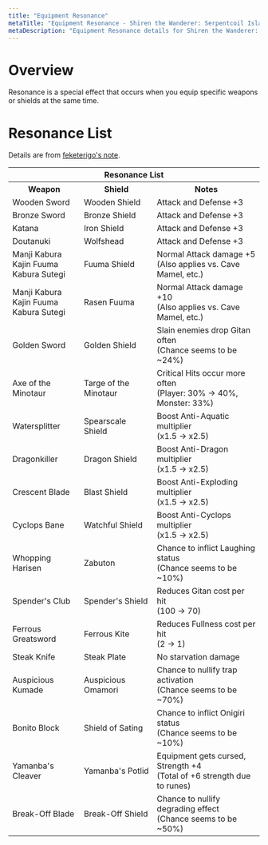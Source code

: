 ```yaml
---
title: "Equipment Resonance"
metaTitle: "Equipment Resonance - Shiren the Wanderer: Serpentcoil Island Wiki"
metaDescription: "Equipment Resonance details for Shiren the Wanderer: The Mystery Dungeon of Serpentcoil Island."
---
```


# Overview

Resonance is a special effect that occurs when you equip specific weapons or shields at the same time.

# Resonance List

Details are from [feketerigo's note](https://note.com/feketerigo6/n/n6f7f5d8be0f7).

<table id="monsterList" class="pageLinksTable">
  <tr>
    <th colspan="3">Resonance List</th>
  </tr>
  <tr>
    <th>Weapon</th>
    <th>Shield</th>
    <th>Notes</th>
  </tr>
  <tr>
    <td>Wooden Sword</td>
    <td>Wooden Shield</td>
    <td>Attack and Defense +3</td>
  </tr>
  <tr>
    <td>Bronze Sword</td>
    <td>Bronze Shield</td>
    <td>Attack and Defense +3</td>
  </tr>
  <tr>
    <td>Katana</td>
    <td>Iron Shield</td>
    <td>Attack and Defense +3</td>
  </tr>
  <tr>
    <td>Doutanuki</td>
    <td>Wolfshead</td>
    <td>Attack and Defense +3</td>
  </tr>
  <tr>
    <td>Manji Kabura<br/>Kajin Fuuma<br/>Kabura Sutegi</td>
    <td>Fuuma Shield</td>
    <td>Normal Attack damage +5<br/>(Also applies vs. Cave Mamel, etc.)</td>
  </tr>
  <tr>
    <td>Manji Kabura<br/>Kajin Fuuma<br/>Kabura Sutegi</td>
    <td>Rasen Fuuma</td>
    <td>Normal Attack damage +10<br/>(Also applies vs. Cave Mamel, etc.)</td>
  </tr>
  <tr>
    <td>Golden Sword</td>
    <td>Golden Shield</td>
    <td>Slain enemies drop Gitan often<br/>(Chance seems to be ~24%)</td>
  </tr>
  <tr>
    <td>Axe of the Minotaur</td>
    <td>Targe of the Minotaur</td>
    <td>Critical Hits occur more often<br/>(Player: 30% → 40%, Monster: 33%)</td>
  </tr>
  <tr>
    <td>Watersplitter</td>
    <td>Spearscale Shield</td>
    <td>Boost Anti-Aquatic multiplier<br/>(x1.5 → x2.5)</td>
  </tr>
  <tr>
    <td>Dragonkiller</td>
    <td>Dragon Shield</td>
    <td>Boost Anti-Dragon multiplier<br/>(x1.5 → x2.5)</td>
  </tr>
  <tr>
    <td>Crescent Blade</td>
    <td>Blast Shield</td>
    <td>Boost Anti-Exploding multiplier<br/>(x1.5 → x2.5)</td>
  </tr>
  <tr>
    <td>Cyclops Bane</td>
    <td>Watchful Shield</td>
    <td>Boost Anti-Cyclops multiplier<br/>(x1.5 → x2.5)</td>
  </tr>
  <tr>
    <td>Whopping Harisen</td>
    <td>Zabuton</td>
    <td>Chance to inflict Laughing status<br/>(Chance seems to be ~10%)</td>
  </tr>
  <tr>
    <td>Spender's Club</td>
    <td>Spender's Shield</td>
    <td>Reduces Gitan cost per hit<br/>(100 → 70)</td>
  </tr>
  <tr>
    <td>Ferrous Greatsword</td>
    <td>Ferrous Kite</td>
    <td>Reduces Fullness cost per hit<br/>(2 → 1)</td>
  </tr>
  <tr>
    <td>Steak Knife</td>
    <td>Steak Plate</td>
    <td>No starvation damage</td>
  </tr>
  <tr>
    <td>Auspicious Kumade</td>
    <td>Auspicious Omamori</td>
    <td>Chance to nullify trap activation<br/>(Chance seems to be ~70%)</td>
  </tr>
  <tr>
    <td>Bonito Block</td>
    <td>Shield of Sating</td>
    <td>Chance to inflict Onigiri status<br/>(Chance seems to be ~10%)</td>
  </tr>
  <tr>
    <td>Yamanba's Cleaver</td>
    <td>Yamanba's Potlid</td>
    <td>Equipment gets cursed, Strength +4<br/>(Total of +6 strength due to runes)</td>
  </tr>
  <tr>
    <td>Break-Off Blade</td>
    <td>Break-Off Shield</td>
    <td>Chance to nullify degrading effect<br/>(Chance seems to be ~50%)</td>
  </tr>
</table>
